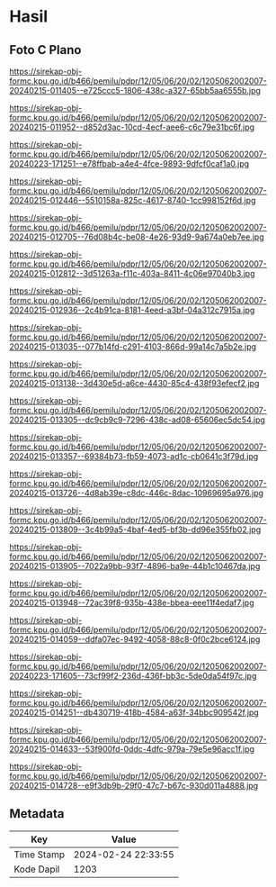 # Hasil

## Foto C Plano

https://sirekap-obj-formc.kpu.go.id/b466/pemilu/pdpr/12/05/06/20/02/1205062002007-20240215-011405--e725ccc5-1806-438c-a327-65bb5aa6555b.jpg

https://sirekap-obj-formc.kpu.go.id/b466/pemilu/pdpr/12/05/06/20/02/1205062002007-20240215-011952--d852d3ac-10cd-4ecf-aee6-c6c79e31bc6f.jpg

https://sirekap-obj-formc.kpu.go.id/b466/pemilu/pdpr/12/05/06/20/02/1205062002007-20240223-171251--e78ffbab-a4e4-4fce-9893-9dfcf0caf1a0.jpg

https://sirekap-obj-formc.kpu.go.id/b466/pemilu/pdpr/12/05/06/20/02/1205062002007-20240215-012446--5510158a-825c-4617-8740-1cc998152f6d.jpg

https://sirekap-obj-formc.kpu.go.id/b466/pemilu/pdpr/12/05/06/20/02/1205062002007-20240215-012705--76d08b4c-be08-4e26-93d9-9a674a0eb7ee.jpg

https://sirekap-obj-formc.kpu.go.id/b466/pemilu/pdpr/12/05/06/20/02/1205062002007-20240215-012812--3d51263a-f11c-403a-8411-4c06e97040b3.jpg

https://sirekap-obj-formc.kpu.go.id/b466/pemilu/pdpr/12/05/06/20/02/1205062002007-20240215-012936--2c4b91ca-8181-4eed-a3bf-04a312c7915a.jpg

https://sirekap-obj-formc.kpu.go.id/b466/pemilu/pdpr/12/05/06/20/02/1205062002007-20240215-013035--077b14fd-c291-4103-866d-99a14c7a5b2e.jpg

https://sirekap-obj-formc.kpu.go.id/b466/pemilu/pdpr/12/05/06/20/02/1205062002007-20240215-013138--3d430e5d-a6ce-4430-85c4-438f93efecf2.jpg

https://sirekap-obj-formc.kpu.go.id/b466/pemilu/pdpr/12/05/06/20/02/1205062002007-20240215-013305--dc9cb9c9-7296-438c-ad08-65606ec5dc54.jpg

https://sirekap-obj-formc.kpu.go.id/b466/pemilu/pdpr/12/05/06/20/02/1205062002007-20240215-013357--69384b73-fb59-4073-ad1c-cb0641c3f79d.jpg

https://sirekap-obj-formc.kpu.go.id/b466/pemilu/pdpr/12/05/06/20/02/1205062002007-20240215-013726--4d8ab39e-c8dc-446c-8dac-10969695a976.jpg

https://sirekap-obj-formc.kpu.go.id/b466/pemilu/pdpr/12/05/06/20/02/1205062002007-20240215-013809--3c4b99a5-4baf-4ed5-bf3b-dd96e355fb02.jpg

https://sirekap-obj-formc.kpu.go.id/b466/pemilu/pdpr/12/05/06/20/02/1205062002007-20240215-013905--7022a9bb-93f7-4896-ba9e-44b1c10467da.jpg

https://sirekap-obj-formc.kpu.go.id/b466/pemilu/pdpr/12/05/06/20/02/1205062002007-20240215-013948--72ac39f8-935b-438e-bbea-eee11f4edaf7.jpg

https://sirekap-obj-formc.kpu.go.id/b466/pemilu/pdpr/12/05/06/20/02/1205062002007-20240215-014059--ddfa07ec-9492-4058-88c8-0f0c2bce6124.jpg

https://sirekap-obj-formc.kpu.go.id/b466/pemilu/pdpr/12/05/06/20/02/1205062002007-20240223-171605--73cf99f2-236d-436f-bb3c-5de0da54f97c.jpg

https://sirekap-obj-formc.kpu.go.id/b466/pemilu/pdpr/12/05/06/20/02/1205062002007-20240215-014251--db430719-418b-4584-a63f-34bbc909542f.jpg

https://sirekap-obj-formc.kpu.go.id/b466/pemilu/pdpr/12/05/06/20/02/1205062002007-20240215-014633--53f900fd-0ddc-4dfc-979a-79e5e96acc1f.jpg

https://sirekap-obj-formc.kpu.go.id/b466/pemilu/pdpr/12/05/06/20/02/1205062002007-20240215-014728--e9f3db9b-29f0-47c7-b67c-930d011a4888.jpg


## Metadata

| Key        | Value               |
| ---------- | ------------------- |
| Time Stamp | 2024-02-24 22:33:55 |
| Kode Dapil | 1203                |



